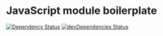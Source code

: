 # JavaScript module boilerplate
[![Dependency Status](https://david-dm.org/kvartborg/js-module.svg)](https://david-dm.org/kvartborg/js-module)
[![devDependencies Status](https://david-dm.org/kvartborg/js-module/dev-status.svg)](https://david-dm.org/kvartborg/js-module?type=dev)
